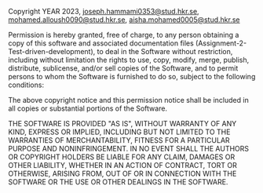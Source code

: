 Copyright YEAR 2023, joseph.hammami0353@stud.hkr.se, mohamed.alloush0090@stud.hkr.se, aisha.mohamed0005@stud.hkr.se

Permission is hereby granted, free of charge, to any person obtaining a copy of this software and associated documentation files (Assignment-2-Test-driven-development), to deal in the Software without restriction, including without limitation the rights to use, copy, modify, merge, publish, distribute, sublicense, and/or sell copies of the Software, and to permit persons to whom the Software is furnished to do so, subject to the following conditions:

The above copyright notice and this permission notice shall be included in all copies or substantial portions of the Software.

THE SOFTWARE IS PROVIDED "AS IS", WITHOUT WARRANTY OF ANY KIND, EXPRESS OR IMPLIED, INCLUDING BUT NOT LIMITED TO THE WARRANTIES OF MERCHANTABILITY, FITNESS FOR A PARTICULAR PURPOSE AND NONINFRINGEMENT. IN NO EVENT SHALL THE AUTHORS OR COPYRIGHT HOLDERS BE LIABLE FOR ANY CLAIM, DAMAGES OR OTHER LIABILITY, WHETHER IN AN ACTION OF CONTRACT, TORT OR OTHERWISE, ARISING FROM, OUT OF OR IN CONNECTION WITH THE SOFTWARE OR THE USE OR OTHER DEALINGS IN THE SOFTWARE.
